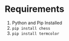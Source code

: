 # Requirements

1. Python and Pip Installed
2. ``` pip install chess ```
3. ``` pip install termcolor ```